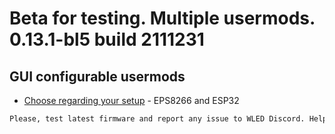 # Beta for testing. Multiple usermods. 0.13.1-bl5 build 2111231

## GUI configurable usermods

- [Choose regarding your setup](https://github.com/srg74/WLED-wemos-shield/tree/master/resources/experimental/Firmware) - EPS8266 and ESP32

```diff
Please, test latest firmware and report any issue to WLED Discord. Help highly anticipated and appreciated!

